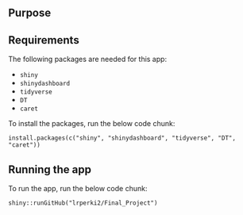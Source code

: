 ## Purpose


## Requirements

The following packages are needed for this app:

  + `shiny`
  + `shinydashboard`
  + `tidyverse`
  + `DT`
  + `caret`

To install the packages, run the below code chunk:

```{r}
install.packages(c("shiny", "shinydashboard", "tidyverse", "DT", "caret"))
```

## Running the app

To run the app, run the below code chunk:

```{r}
shiny::runGitHub("lrperki2/Final_Project")
```
